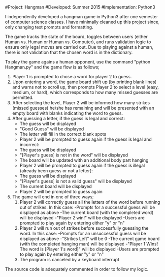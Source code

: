#Project: Hangman
#Developed: Summer 2015
#Implementation: Python3

I independently developed a hangman game in Python3 after one semester of computer science classes. I have minimally cleaned up this project since, only changing text prompts and formatting.

The game tracks the state of the board, toggles between users (either Human vs. Human or Human vs. Computer), and runs validation logic to ensure only legal moves are carried out. Due to playing against a human, there is not validation that the chosen word is in the dictionary.

To play the game agains a human opponent, use the command "python Hangman.py" and the game flow is as follows;

1) Player 1 is prompted to chose a word for player 2 to guess.
2) Upon entering a word, the game board shift up (by printing blank lines) and warns not to scroll up, then prompts Player 2 to select a level (easy, medium, or hard), which corresponds to how many missed guesses are permitted.
3) After selecting the level, Player 2 will be informed how many strikes (missed guesses) he/she has remaining and will be presented with an empty board with blanks indicating the word to guess.
4) After guessing a letter, if the guess is legal and correct:
    - The guess will be displayed
    - "Good Guess" will be displayed
    - The letter will fill in the correct blank spots
    - Player 2 will be prompted to guess again
  if the guess is legal and incorrect:
    - The guess will be displayed
    - "[Player's guess] is not in the word" will be displayed
    - The board will be updated with an additional body part hanging
    - Player 2 will be prompted to guess again
  if the guess is illegal (already been guess or not a letter):
    - The guess will be displayed
    - "[Player's guess] is not a valid guess" will be displayed
    - The current board will be displayed
    - Player 2 will be prompted to guess again
5) The game will end in one of three ways;
    1) Player 2 will correctly guess all the letters of the word before running out of strikes. In this case:
        -Prompts for a successful guess will be displayed as above
        -The current board (with the completed word) will be displayed
        -"Player 2 win!" will be displayed
        -Users are prompted to play again by entering either "y" or "n"
    2) Player 2 will run out of strikes before successfully guessing the word. In this case:
        -Prompts for an unsuccessful guess will be displayed as above
        -"Strikes Left" will be 0
        -The current game board (with the completed hanging man) will be displayed
        -"Player 1 Wins! The word is [Player 1's word]" will be displayed
        -Users are prompted to play again by entering either "y" or "n"
    3) The program is canceled by a keyboard interrupt
    
    
The source code is adequately commented in order to follow my logic.
        
        
        
        
        
        
        
        
     
